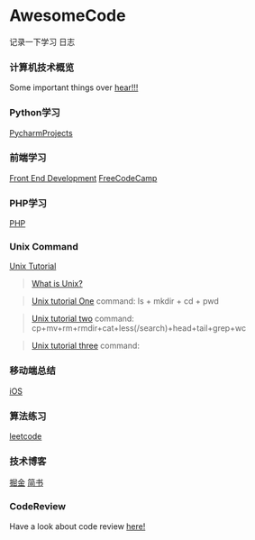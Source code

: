 # AwesomeCode
记录一下学习 日志

### 计算机技术概览

Some important things over [hear!!!](http://matt.might.net/articles/what-cs-majors-should-know/)

### Python学习 

[PycharmProjects](/PycharmProjects)

### 前端学习

[Front End Development](/Front%20End%20Development)
[FreeCodeCamp](https://www.freecodecamp.cn/home)

### PHP学习

[PHP](/PHP)

### Unix Command

  [Unix Tutorial](http://www.ee.surrey.ac.uk/Teaching/Unix/)
  
  > [What is Unix?](http://www.ee.surrey.ac.uk/Teaching/Unix/unixintro.html)
  
  > [Unix tutorial One](http://www.ee.surrey.ac.uk/Teaching/Unix/unix1.html) command: ls + mkdir + cd + pwd
  
  > [Unix tutorial two](http://www.ee.surrey.ac.uk/Teaching/Unix/unix2.html) command: cp+mv+rm+rmdir+cat+less(/search)+head+tail+grep+wc
  
  > [Unix tutorial three](http://www.ee.surrey.ac.uk/Teaching/Unix/unix3.html) command: 

### 移动端总结

[iOS](/移动端/iOS知识图谱（个人版）.md)

### 算法练习 

[leetcode](https://leetcode-cn.com/problemset/all/)

### 技术博客

[掘金](https://juejin.cn/user/3430905268937901)
[简书](https://www.jianshu.com/u/2c9ecc6ade14)

### CodeReview

Have a look about code review [here!](https://thenewstack.io/linkedin-code-review/)

